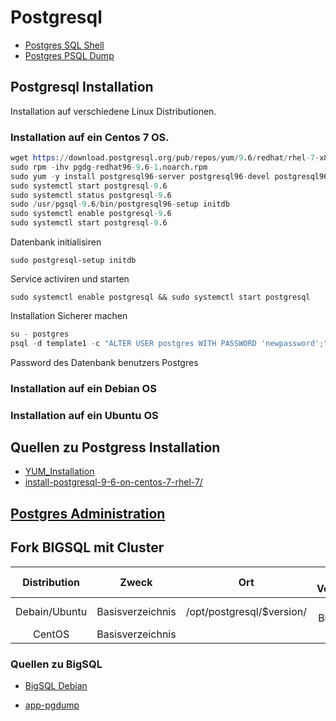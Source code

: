 # Postgresql

* [Postgres SQL Shell](../postgresql-sql-shell)
* [Postgres PSQL Dump](../postgres-sql-pgdump.md)

## Postgresql Installation

Installation auf verschiedene Linux Distributionen.

### Installation auf ein Centos 7 OS.

```s
wget https://download.postgresql.org/pub/repos/yum/9.6/redhat/rhel-7-x86_64/pgdg-redhat96-9.6-1.noarch.rpm
sudo rpm -ihv pgdg-redhat96-9.6-1.noarch.rpm
sudo yum -y install postgresql96-server postgresql96-devel postgresql96-contrib
sudo systemctl start postgresql-9.6
sudo systemctl status postgresql-9.6
sudo /usr/pgsql-9.6/bin/postgresql96-setup initdb
sudo systemctl enable postgresql-9.6
sudo systemctl start postgresql-9.6
```

Datenbank initialisiren

`sudo postgresql-setup initdb`

Service activiren und starten

`sudo systemctl enable postgresql && sudo systemctl start postgresql`

Installation Sicherer machen

```s
su - postgres
psql -d template1 -c "ALTER USER postgres WITH PASSWORD 'newpassword';"
```

Password des Datenbank benutzers Postgres

### Installation auf ein Debian OS

### Installation auf ein Ubuntu OS

## Quellen zu Postgress Installation

* [YUM_Installation](https://wiki.postgresql.org/wiki/YUM_Installation)
* [install-postgresql-9-6-on-centos-7-rhel-7/](http://yallalabs.com/linux/how-to-install-postgresql-9-6-on-centos-7-rhel-7/)

## [Postgres Administration](../postgresql-sql-shell)

## Fork BIGSQL mit Cluster

|Distribution|Zweck|Ort| Psql Version|
| :---: | :---: | :---: | :---: |
|Debain/Ubuntu|Basisverzeichnis|/opt/postgresql/$version/|9 BigSQL|
|CentOS|Basisverzeichnis|||

### Quellen zu BigSQL

* [BigSQL Debian](https://www.bigsql.org/docs/deb.jsp)

* [app-pgdump](https://www.postgresql.org/docs/9.3/app-pgdump.html)